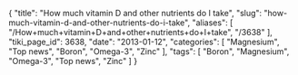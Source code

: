 {
    "title": "How much vitamin D and other nutrients do I take",
    "slug": "how-much-vitamin-d-and-other-nutrients-do-i-take",
    "aliases": [
        "/How+much+vitamin+D+and+other+nutrients+do+I+take",
        "/3638"
    ],
    "tiki_page_id": 3638,
    "date": "2013-01-12",
    "categories": [
        "Magnesium",
        "Top news",
        "Boron",
        "Omega-3",
        "Zinc"
    ],
    "tags": [
        "Boron",
        "Magnesium",
        "Omega-3",
        "Top news",
        "Zinc"
    ]
}